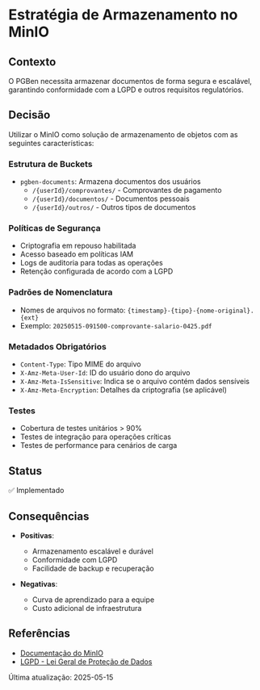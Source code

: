 # Estratégia de Armazenamento no MinIO

## Contexto
O PGBen necessita armazenar documentos de forma segura e escalável, garantindo conformidade com a LGPD e outros requisitos regulatórios.

## Decisão
Utilizar o MinIO como solução de armazenamento de objetos com as seguintes características:

### Estrutura de Buckets
- `pgben-documents`: Armazena documentos dos usuários
  - `/{userId}/comprovantes/` - Comprovantes de pagamento
  - `/{userId}/documentos/` - Documentos pessoais
  - `/{userId}/outros/` - Outros tipos de documentos

### Políticas de Segurança
- Criptografia em repouso habilitada
- Acesso baseado em políticas IAM
- Logs de auditoria para todas as operações
- Retenção configurada de acordo com a LGPD

### Padrões de Nomenclatura
- Nomes de arquivos no formato: `{timestamp}-{tipo}-{nome-original}.{ext}`
- Exemplo: `20250515-091500-comprovante-salario-0425.pdf`

### Metadados Obrigatórios
- `Content-Type`: Tipo MIME do arquivo
- `X-Amz-Meta-User-Id`: ID do usuário dono do arquivo
- `X-Amz-Meta-IsSensitive`: Indica se o arquivo contém dados sensíveis
- `X-Amz-Meta-Encryption`: Detalhes da criptografia (se aplicável)

### Testes
- Cobertura de testes unitários > 90%
- Testes de integração para operações críticas
- Testes de performance para cenários de carga

## Status
✅ Implementado

## Consequências
- **Positivas**:
  - Armazenamento escalável e durável
  - Conformidade com LGPD
  - Facilidade de backup e recuperação

- **Negativas**:
  - Curva de aprendizado para a equipe
  - Custo adicional de infraestrutura

## Referências
- [Documentação do MinIO](https://min.io/docs/minio/linux/index.html)
- [LGPD - Lei Geral de Proteção de Dados](https://www.gov.br/cidadania/pt-br/acesso-a-informacao/lgpd)

Última atualização: 2025-05-15
